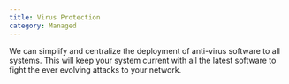 ```yaml
---
title: Virus Protection
category: Managed
---
```


We can simplify and centralize the deployment of anti-virus software to all systems. This will keep your system current with all the latest software to fight the ever evolving attacks to your network.
 